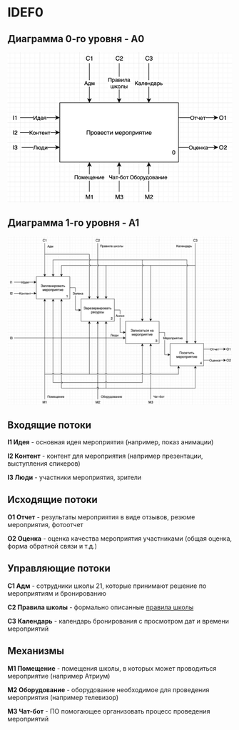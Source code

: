 IDEF0
==

Диаграмма 0-го уровня - A0
--
![](idef0-a0.png)

Диаграмма 1-го уровня - A1
--
![](idef0-a1.png)

Входящие потоки
---
**I1 Идея** - основная идея мероприятия (например, показ анимации)

**I2 Контент** - контент для мероприятия (например презентации, выступления спикеров)

**I3 Люди** - участники мероприятия, зрители

Исходящие потоки
---
**O1 Отчет** - результаты мероприятия в виде отзывов, резюме мероприятия, фотоотчет

**O2 Оценка** - оценка качества мероприятия участниками (общая оценка, форма обратной связи и т.д.)

Управляющие потоки
---
**C1 Адм** - сотрудники школы 21, которые принимают решение по мероприятиям и бронированию

**C2 Правила школы** - формально описанные [правила школы](https://21-school.ru/rules)

**C3 Календарь** - календарь бронирования с просмотром дат и времени мероприятий

Механизмы
---
**M1 Помещение** - помещения школы, в которых может проводиться мероприятие (например Атриум)

**M2 Оборудование** - оборудование необходимое для проведения мероприятия (например телевизор)

**M3 Чат-бот** - ПО помогающее организовать процесс проведения мероприятий
